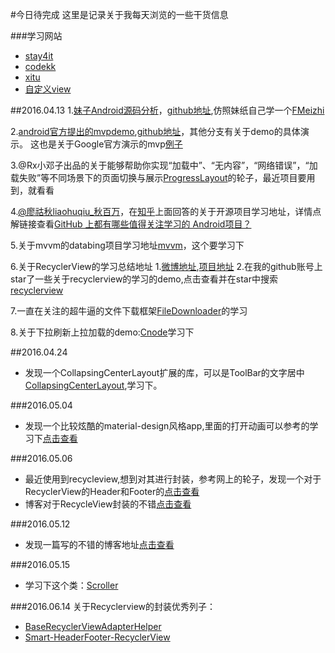 #今日待完成
这里是记录关于我每天浏览的一些干货信息

###学习网站
* [stay4it](http://www.stay4it.com/)
* [codekk](http://p.codekk.com/)
* [xitu](http://gold.xitu.io/)
* [自定义view](http://blog.csdn.net/lfdfhl/)

##2016.04.13
1.[妹子Android源码分析](http://www.jianshu.com/p/47e72693a302)，[github地址](https://github.com/drakeet/Meizhi),仿照妹纸自己学一个[FMeizhi](https://github.com/baoyachi/fmeizhi)

2.[android官方提出的mvpdemo](http://mp.weixin.qq.com/s?__biz=MzA3ODg4MDk0Ng==&mid=403539764&idx=1&sn=d30d89e6848a8e13d4da0f5639100e5f&scene=0),[github地址](https://github.com/googlesamples/android-architecture/)，其他分支有关于demo的具体演示。
这也是关于Google官方演示的mvp[例子](http://www.judymax.com/)

3.@Rx小邓子出品的关于能够帮助你实现“加载中”、“无内容”，“网络错误”，“加载失败”等不同场景下的页面切换与展示[ProgressLayout](https://github.com/LianjiaTech/ProgressLayout)的轮子，最近项目要用到，就看看

4.[@廖祜秋liaohuqiu_秋百万](http://weibo.com/liaohuqiu?is_all=1)，在[知乎](https://www.zhihu.com/question/23804819/answer/95048897)上面回答的关于开源项目学习地址，详情点解链接查看[GitHub 上都有哪些值得关注学习的 Android项目？](http://www.android-gems.com/)

5.关于mvvm的databing项目学习地址[mvvm](https://github.com/tianzhijiexian/DBinding)，这个要学习下

6.关于RecyclerView的学习总结地址
1.[微博地址](http://weibo.com/u/2675684347?from=feed&loc=nickname),[项目地址]((https://github.com/dinuscxj/RecyclerItemDecoration))
2.在我的github账号上star了一些关于recyclerview的学习的demo,点击查看并在star中搜索[recyclerview](https://github.com/baoyachi)

7.一直在关注的超牛逼的文件下载框架[FileDownloader](https://github.com/lingochamp/FileDownloader)的学习

8.关于下拉刷新上拉加载的demo:[Cnode](https://github.com/TakWolf/CNode-Material-Design/)学习下

##2016.04.24
* 发现一个CollapsingCenterLayout扩展的库，可以是ToolBar的文字居中[CollapsingCenterLayout](https://github.com/anzewei/Android-DesignEx),学习下。

###2016.05.04
* 发现一个比较炫酷的material-design风格app,里面的打开动画可以参考的学习下[点击查看](https://github.com/googlesamples/android-topeka)

###2016.05.06
* 最近使用到recycleview,想到对其进行封装，参考网上的轮子，发现一个对于RecyclerView的Header和Footer的[点击查看](https://github.com/cundong/HeaderAndFooterRecyclerView)
* 博客对于RecycleView封装的不错[点击查看](http://www.jianshu.com/users/f958e66439f0/latest_articles)

###2016.05.12
* 发现一篇写的不错的博客地址[点击查看](http://blog.csdn.net/liaoinstan)

###2016.05.15
* 学习下这个类：[Scroller](http://developer.android.com/intl/zh-cn/reference/android/widget/Scroller.html)

###2016.06.14
关于Recyclerview的封装优秀列子：
* [BaseRecyclerViewAdapterHelper](https://github.com/CymChad/BaseRecyclerViewAdapterHelper)
* [Smart-HeaderFooter-RecyclerView](https://github.com/songhanghang/Smart-HeaderFooter-RecyclerView)
